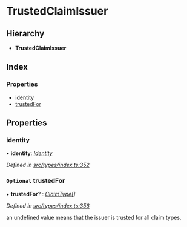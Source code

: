 # TrustedClaimIssuer

## Hierarchy

* **TrustedClaimIssuer**

## Index

### Properties

* [identity](trustedclaimissuer.md#identity)
* [trustedFor](trustedclaimissuer.md#optional-trustedfor)

## Properties

### identity

• **identity**: [_Identity_](../classes/identity.md)

_Defined in_ [_src/types/index.ts:352_](https://github.com/PolymathNetwork/polymesh-sdk/blob/a0872cf4/src/types/index.ts#L352)

### `Optional` trustedFor

• **trustedFor**? : [_ClaimType_](../enums/claimtype.md)_\[\]_

_Defined in_ [_src/types/index.ts:356_](https://github.com/PolymathNetwork/polymesh-sdk/blob/a0872cf4/src/types/index.ts#L356)

an undefined value means that the issuer is trusted for all claim types.

